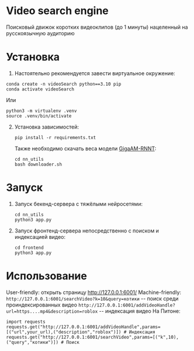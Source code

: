 # Video search engine
Поисковый движок коротких видеоклипов (до 1 минуты) нацеленный на русскоязычную аудиторию

# Установка
1) Настоятельно рекомендуется завести виртуальное окружение:
  ```
  conda create -n videoSearch python==3.10 pip
  conda activate videoSearch
  ```
  Или
  ```
  python3 -m virtualenv .venv
  source .venv/bin/activate
  ```
2) Установка зависимостей:
   ```
   pip install -r requirements.txt
   ```
   Также необходимо скачать веса модели [GigaAM-RNNT](https://github.com/salute-developers/GigaAM):
   ```
   cd nn_utils
   bash downloader.sh
   ```
# Запуск
1) Запуск бекенд-сервера с тяжёлыми нейросетями:
   ```
   cd nn_utils
   python3 app.py
   ```
2) Запуск фронтенд-сервера непосредственно с поиском и индексацией видео:
   ```
   cd frontend
   python3 app.py
   ```
# Использование
User-friendly: открыть страницу http://127.0.0.1:6001/
Machine-friendly:
`http://127.0.0.1:6001/searchVideo?k=10&query=котики` -- поиск среди проиндексированных видео
`http://127.0.0.1:6001/addVideoHandle?url=https....mp4&description=roblox` -- индексация видео
На Питоне:
```
import requests
requests.get("http://127.0.0.1:6001/addVideoHandle",params=[("url",your_url),("description","roblox")]) # Индексация
requests.get("http://127.0.0.1:6001/searchVideo",params=[("k",10),("query","котики")]) # Поиск
```
